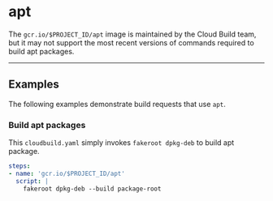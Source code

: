 # apt

The `gcr.io/$PROJECT_ID/apt` image is maintained by the Cloud Build team,
but it may not support the most recent versions of commands required to build
apt packages.

-------

## Examples

The following examples demonstrate build requests that use `apt`.

### Build apt packages

This `cloudbuild.yaml` simply invokes `fakeroot dpkg-deb` to build apt package.

```yaml
steps:
- name: 'gcr.io/$PROJECT_ID/apt'
  script: |
    fakeroot dpkg-deb --build package-root
```
